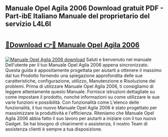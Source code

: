## Manuale Opel Agila 2006 Download gratuit PDF - Part-ibE Italiano Manuale del proprietario del servizio L4L6I

# <h2><a href="http://dfdl0eu.blite.top/?on=Manuale+Opel+Agila+2006">🔗Download 👉🔴 Manuale Opel Agila 2006</a></h2>

[![Manuale Opel Agila 2006 download](https://i.imgur.com/lujVjoI.png)](http://dfdl0eu.blite.top/?on=Manuale+Opel+Agila+2006)
Saluti e benvenuto nel manuale Dell'utente per il tuo Manuale Opel Agila 2006 appena sincronizzato. Questa guida è appositamente progettata per aiutarti a ottenere il massimo dal tuo Prodotto fornendo una spiegazione approfondita delle sue caratteristiche, configurazione, utilizzo, Manutenzione e Risoluzione dei problemi. Prima di utilizzare Manuale Opel Agila 2006, ti consigliamo di leggere attentamente questo Manuale. Fornisce istruzioni dettagliate su come impostare il prodotto, nonché informazioni su come utilizzare le sue varie funzioni e possibilità. Con funzionalità come L'elenco delle funzionalità, il tuo nuovo Manuale Opel Agila 2006 è stato progettato per massimizzare la produttività e l'efficienza. Riteniamo che Manuale Opel Agila 2006 abbia fatto il suo lavoro per aiutarti a iniziare con il tuo nuovo Gadget. Se hai bisogno di chiarimenti o assistenza, il nostro Team di assistenza clienti è sempre a tua disposizione.
